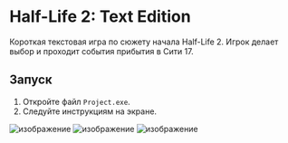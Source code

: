 # Half-Life 2: Text Edition

Короткая текстовая игра по сюжету начала Half-Life 2. Игрок делает выбор и проходит события прибытия в Сити 17.

## Запуск

1. Откройте файл `Project.exe`.
2. Следуйте инструкциям на экране.

![изображение](https://github.com/user-attachments/assets/73dcb36b-549a-4736-b039-922a5005270f)
![изображение](https://github.com/user-attachments/assets/793a2d84-228f-4e8d-ae4d-d954a516dbcc)
![изображение](https://github.com/user-attachments/assets/d8abb896-218b-4c94-b17b-c86a7c1bf205)
